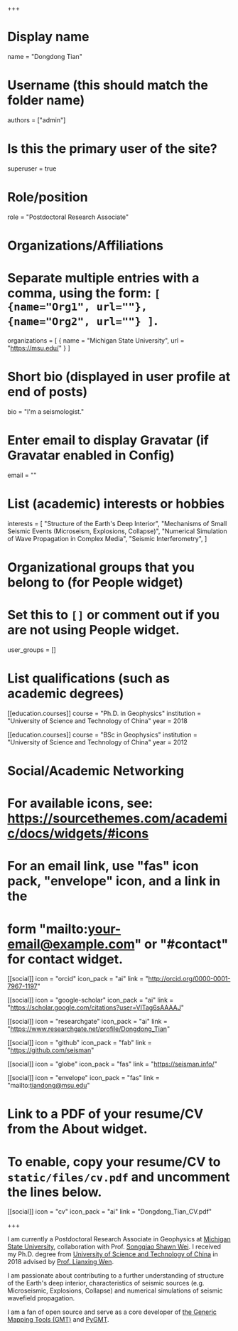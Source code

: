 +++
# Display name
name = "Dongdong Tian"

# Username (this should match the folder name)
authors = ["admin"]

# Is this the primary user of the site?
superuser = true

# Role/position
role = "Postdoctoral Research Associate"

# Organizations/Affiliations
#   Separate multiple entries with a comma, using the form: `[ {name="Org1", url=""}, {name="Org2", url=""} ]`.
organizations = [ { name = "Michigan State University", url = "https://msu.edu/" } ]

# Short bio (displayed in user profile at end of posts)
bio = "I'm a seismologist."

# Enter email to display Gravatar (if Gravatar enabled in Config)
email = ""

# List (academic) interests or hobbies
interests = [
  "Structure of the Earth's Deep Interior",
  "Mechanisms of Small Seismic Events (Microseism, Explosions, Collapse)",
  "Numerical Simulation of Wave Propagation in Complex Media",
  "Seismic Interferometry",
]

# Organizational groups that you belong to (for People widget)
#   Set this to `[]` or comment out if you are not using People widget.
user_groups = []

# List qualifications (such as academic degrees)
[[education.courses]]
  course = "Ph.D. in Geophysics"
  institution = "University of Science and Technology of China"
  year = 2018

[[education.courses]]
  course = "BSc in Geophysics"
  institution = "University of Science and Technology of China"
  year = 2012

# Social/Academic Networking
# For available icons, see: https://sourcethemes.com/academic/docs/widgets/#icons
#   For an email link, use "fas" icon pack, "envelope" icon, and a link in the
#   form "mailto:your-email@example.com" or "#contact" for contact widget.

[[social]]
  icon = "orcid"
  icon_pack = "ai"
  link = "http://orcid.org/0000-0001-7967-1197"

[[social]]
  icon = "google-scholar"
  icon_pack = "ai"
  link = "https://scholar.google.com/citations?user=VITag6sAAAAJ"

[[social]]
  icon = "researchgate"
  icon_pack = "ai"
  link = "https://www.researchgate.net/profile/Dongdong_Tian"

[[social]]
  icon = "github"
  icon_pack = "fab"
  link = "https://github.com/seisman"

[[social]]
  icon = "globe"
  icon_pack = "fas"
  link = "https://seisman.info/"

[[social]]
  icon = "envelope"
  icon_pack = "fas"
  link = "mailto:tiandong@msu.edu"

# Link to a PDF of your resume/CV from the About widget.
# To enable, copy your resume/CV to `static/files/cv.pdf` and uncomment the lines below.
[[social]]
  icon = "cv"
  icon_pack = "ai"
  link = "Dongdong_Tian_CV.pdf"

+++

I am currently a Postdoctoral Research Associate in Geophysics at
[Michigan State University](https://msu.edu/),
collaboration with Prof. [Songqiao Shawn Wei](https://msu.edu/~swei/).
I received my Ph.D. degree
from [University of Science and Technology of China](http://en.ustc.edu.cn/)
in 2018 advised by [Prof. Lianxing Wen](http://geophysics.geo.sunysb.edu/wen/).

I am passionate about contributing to a further understanding of structure
of the Earth's deep interior, characteristics of seismic sources
(e.g. Microseismic, Explosions, Collapse) and numerical simulations of seismic wavefield propagation.

I am a fan of open source and serve as a core developer of
[the Generic Mapping Tools (GMT)](https://www.generic-mapping-tools.org/) and
[PyGMT](https://www.pygmt.org/).
